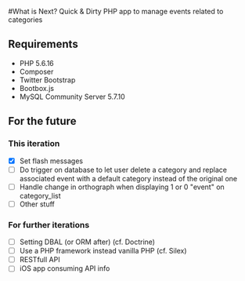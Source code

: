 #What is Next?
Quick & Dirty PHP app to manage events related to categories

## Requirements
- PHP 5.6.16
- Composer
- Twitter Bootstrap
- Bootbox.js
- MySQL Community Server 5.7.10

## For the future
### This iteration
- [x] Set flash messages
- [ ] Do trigger on database to let user delete a category and replace associated event with a default category instead of the original one
- [ ] Handle change in orthograph when displaying 1 or 0 "event" on category_list
- [ ] Other stuff

### For further iterations
- [ ] Setting DBAL (or ORM after) (cf. Doctrine)
- [ ] Use a PHP framework instead vanilla PHP (cf. Silex)
- [ ] RESTfull API 
- [ ] iOS app consuming API info
